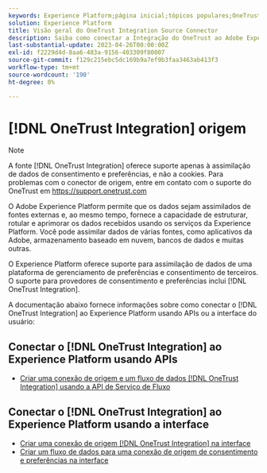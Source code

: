 ```yaml
---
keywords: Experience Platform;página inicial;tópicos populares;OneTrust;onetrust;consentimento;consentimento e preferências;conformidade
solution: Experience Platform
title: Visão geral do OneTrust Integration Source Connector
description: Saiba como conectar a Integração do OneTrust ao Adobe Experience Platform usando APIs ou a interface do usuário.
last-substantial-update: 2023-04-26T00:00:00Z
exl-id: f2229d4d-8aa6-483a-9156-403309f80007
source-git-commit: f129c215ebc5dc169b9a7ef9b3faa3463ab413f3
workflow-type: tm+mt
source-wordcount: '190'
ht-degree: 0%

---
```


# [!DNL OneTrust Integration] origem

>[!NOTE]
>
>A fonte [!DNL OneTrust Integration] oferece suporte apenas à assimilação de dados de consentimento e preferências, e não a cookies. Para problemas com o conector de origem, entre em contato com o suporte do OneTrust em https://support.onetrust.com

O Adobe Experience Platform permite que os dados sejam assimilados de fontes externas e, ao mesmo tempo, fornece a capacidade de estruturar, rotular e aprimorar os dados recebidos usando os serviços da Experience Platform. Você pode assimilar dados de várias fontes, como aplicativos da Adobe, armazenamento baseado em nuvem, bancos de dados e muitas outras.

O Experience Platform oferece suporte para assimilação de dados de uma plataforma de gerenciamento de preferências e consentimento de terceiros. O suporte para provedores de consentimento e preferências inclui [!DNL OneTrust Integration].

A documentação abaixo fornece informações sobre como conectar o [!DNL OneTrust Integration] ao Experience Platform usando APIs ou a interface do usuário:

## Conectar o [!DNL OneTrust Integration] ao Experience Platform usando APIs

- [Criar uma conexão de origem e um fluxo de dados  [!DNL OneTrust Integration]  usando a API de Serviço de Fluxo](../../tutorials/api/create/consent-and-preferences/onetrust.md)

## Conectar o [!DNL OneTrust Integration] ao Experience Platform usando a interface

- [Criar uma conexão de origem  [!DNL OneTrust Integration]  na interface](../../tutorials/ui/create/consent-and-preferences/onetrust.md)
- [Criar um fluxo de dados para uma conexão de origem de consentimento e preferências na interface](../../tutorials/ui/dataflow/consent-and-preferences.md)
